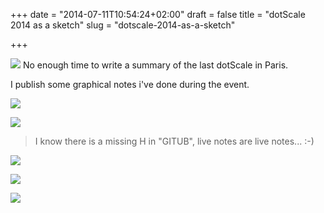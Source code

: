 +++
date = "2014-07-11T10:54:24+02:00"
draft = false
title = "dotScale 2014 as a sketch"
slug = "dotscale-2014-as-a-sketch"

+++

![](/content/images/2014/Jul/dotscale2014.png)
No enough time to write a summary of the last dotScale in Paris.

I publish some graphical notes i've done during the event.

![](/content/images/2014/Jul/dotscale14_notes_talk1.png)

![](/content/images/2014/Jul/dotscale14_notes_talk2.png)

> I know there is a missing H in "GITUB", live notes are live notes... :-)

![](/content/images/2014/Jul/dotscale14_notes_talk3.png)

![](/content/images/2014/Jul/dotscale14_notes_talk4-1.png)

![](/content/images/2014/Jul/dotscale14_notes_talk5.png)

